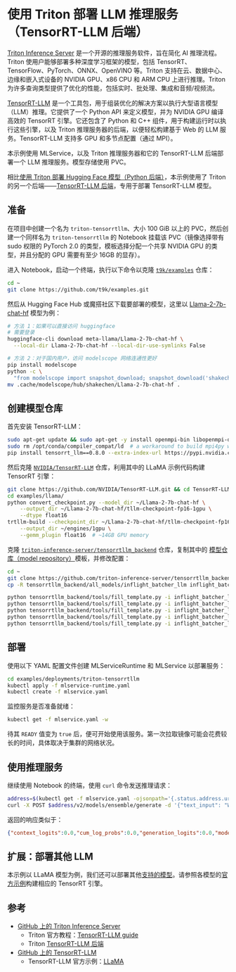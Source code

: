 # 使用 Triton 部署 LLM 推理服务（TensorRT-LLM 后端）

<a target="_blank" rel="noopener noreferrer" href="https://github.com/triton-inference-server/server">Triton Inference Server</a> 是一个开源的推理服务软件，旨在简化 AI 推理流程。Triton 使用户能够部署多种深度学习框架的模型，包括 TensorRT、TensorFlow、PyTorch、ONNX、OpenVINO 等。Triton 支持在云、数据中心、边缘和嵌入式设备的 NVIDIA GPU、x86 CPU 和 ARM CPU 上进行推理。Triton 为许多查询类型提供了优化的性能，包括实时、批处理、集成和音频/视频流。

<a target="_blank" rel="noopener noreferrer" href="https://github.com/NVIDIA/TensorRT-LLM">TensorRT-LLM</a> 是一个工具包，用于组装优化的解决方案以执行大型语言模型（LLM）推理。它提供了一个 Python API 来定义模型，并为 NVIDIA GPU 编译高效的 TensorRT 引擎。它还包含了 Python 和 C++ 组件，用于构建运行时以执行这些引擎，以及 Triton 推理服务器的后端，以便轻松构建基于 Web 的 LLM 服务。TensorRT-LLM 支持多 GPU 和多节点配置（通过 MPI）。

本示例使用 MLService，以及 Triton 推理服务器和它的 TensorRT-LLM 后端部署一个 LLM 推理服务。模型存储使用 PVC。

相比[使用 Triton 部署 Hugging Face 模型（Python 后端）](./deploy-hf-model-using-triton-python.md)，本示例使用了 Triton 的另一个后端——<a target="_blank" rel="noopener noreferrer" href="https://github.com/triton-inference-server/tensorrtllm_backend">TensorRT-LLM 后端</a>，专用于部署 TensorRT-LLM 模型。

## 准备

在项目中创建一个名为 `triton-tensorrtllm`、大小 100 GiB 以上的 PVC，然后创建一个同样名为 `triton-tensorrtllm` 的 Notebook 挂载该 PVC（镜像选择带有 sudo 权限的 PyTorch 2.0 的类型，模板选择分配一个共享 NVIDIA GPU 的类型，并且分配的 GPU 需要有至少 16GB 的显存）。

进入 Notebook，启动一个终端，执行以下命令以克隆 <a target="_blank" rel="noopener noreferrer" href="https://github.com/t9k/examples">`t9k/examples`</a> 仓库：

```bash
cd ~
git clone https://github.com/t9k/examples.git
```

然后从 Hugging Face Hub 或魔搭社区下载要部署的模型，这里以 <a target="_blank" rel="noopener noreferrer" href="https://huggingface.co/meta-llama/Llama-2-7b-chat-hf">Llama-2-7b-chat-hf</a> 模型为例：

```bash
# 方法 1：如果可以直接访问 huggingface
# 需要登录
huggingface-cli download meta-llama/Llama-2-7b-chat-hf \
  --local-dir Llama-2-7b-chat-hf --local-dir-use-symlinks False

# 方法 2：对于国内用户，访问 modelscope 网络连通性更好
pip install modelscope
python -c \
  "from modelscope import snapshot_download; snapshot_download('shakechen/Llama-2-7b-chat-hf')"
mv .cache/modelscope/hub/shakechen/Llama-2-7b-chat-hf .
```

## 创建模型仓库

首先安装 TensorRT-LLM：

```bash
sudo apt-get update && sudo apt-get -y install openmpi-bin libopenmpi-dev  # password: tensorstack
sudo rm /opt/conda/compiler_compat/ld  # a workaround to build mpi4py within a conda env using an external MPI
pip install tensorrt_llm==0.8.0 --extra-index-url https://pypi.nvidia.com
```

然后克隆 <a target="_blank" rel="noopener noreferrer" href="https://github.com/NVIDIA/TensorRT-LLM">`NVIDIA/TensorRT-LLM`</a> 仓库，利用其中的 LLaMA 示例代码构建 TensorRT 引擎：

```bash
git clone https://github.com/NVIDIA/TensorRT-LLM.git && cd TensorRT-LLM && git reset --hard 655524d
cd examples/llama/
python convert_checkpoint.py --model_dir ~/Llama-2-7b-chat-hf \
    --output_dir ~/Llama-2-7b-chat-hf/tllm-checkpoint-fp16-1gpu \
    --dtype float16
trtllm-build --checkpoint_dir ~/Llama-2-7b-chat-hf/tllm-checkpoint-fp16-1gpu \
    --output_dir ~/engines/1gpu \
    --gemm_plugin float16  # ~14GB GPU memory
```

克隆 <a target="_blank" rel="noopener noreferrer" href="https://github.com/triton-inference-server/tensorrtllm_backend">`triton-inference-server/tensorrtllm_backend`</a> 仓库，复制其中的 <a target="_blank" rel="noopener noreferrer" href="https://github.com/triton-inference-server/server/blob/main/docs/user_guide/model_repository.md">模型仓库（model repository）</a>模板，并修改配置：

```bash
cd ~
git clone https://github.com/triton-inference-server/tensorrtllm_backend.git && cd tensorrtllm_backend && git reset --hard da59830 && cd ~
cp -R tensorrtllm_backend/all_models/inflight_batcher_llm inflight_batcher_llm

python tensorrtllm_backend/tools/fill_template.py -i inflight_batcher_llm/preprocessing/config.pbtxt tokenizer_dir:Llama-2-7b-chat-hf/,triton_max_batch_size:64,preprocessing_instance_count:1
python tensorrtllm_backend/tools/fill_template.py -i inflight_batcher_llm/postprocessing/config.pbtxt tokenizer_dir:Llama-2-7b-chat-hf/,triton_max_batch_size:64,postprocessing_instance_count:1
python tensorrtllm_backend/tools/fill_template.py -i inflight_batcher_llm/tensorrt_llm_bls/config.pbtxt triton_max_batch_size:64,decoupled_mode:False,bls_instance_count:1,accumulate_tokens:False
python tensorrtllm_backend/tools/fill_template.py -i inflight_batcher_llm/ensemble/config.pbtxt triton_max_batch_size:64
python tensorrtllm_backend/tools/fill_template.py -i inflight_batcher_llm/tensorrt_llm/config.pbtxt triton_max_batch_size:64,decoupled_mode:False,max_beam_width:1,engine_dir:engines/1gpu,max_tokens_in_paged_kv_cache:2560,max_attention_window_size:2560,kv_cache_free_gpu_mem_fraction:0.5,exclude_input_in_output:True,enable_kv_cache_reuse:False,batching_strategy:inflight_batching,max_queue_delay_microseconds:600
```

## 部署

使用以下 YAML 配置文件创建 MLServiceRuntime 和 MLService 以部署服务：

```bash
cd examples/deployments/triton-tensorrtllm
kubectl apply -f mlservice-runtime.yaml
kubectl create -f mlservice.yaml
```

监控服务是否准备就绪：

```bash
kubectl get -f mlservice.yaml -w
```

待其 `READY` 值变为 `true` 后，便可开始使用该服务。第一次拉取镜像可能会花费较长的时间，具体取决于集群的网络状况。

## 使用推理服务

继续使用 Notebook 的终端，使用 `curl` 命令发送推理请求：

```bash
address=$(kubectl get -f mlservice.yaml -ojsonpath='{.status.address.url}' | sed 's#^https\?://##')
curl -X POST $address/v2/models/ensemble/generate -d '{"text_input": "What is machine learning?", "max_tokens": 100, "bad_words": "", "stop_words": "", "pad_id": 2, "end_id": 2}'
```

返回的响应类似于：

```json
{"context_logits":0.0,"cum_log_probs":0.0,"generation_logits":0.0,"model_name":"ensemble","model_version":"1","output_log_probs":[0.0,0.0,0.0,0.0,0.0,0.0,0.0,0.0,0.0,0.0,0.0,0.0,0.0,0.0,0.0,0.0,0.0,0.0,0.0,0.0,0.0,0.0,0.0,0.0,0.0,0.0,0.0,0.0,0.0,0.0,0.0,0.0,0.0,0.0,0.0,0.0,0.0,0.0,0.0,0.0,0.0,0.0,0.0,0.0,0.0,0.0,0.0,0.0,0.0,0.0,0.0,0.0,0.0,0.0,0.0,0.0,0.0,0.0,0.0,0.0,0.0,0.0,0.0,0.0,0.0,0.0,0.0,0.0,0.0,0.0,0.0,0.0,0.0,0.0,0.0,0.0,0.0,0.0,0.0,0.0,0.0,0.0,0.0,0.0,0.0,0.0,0.0,0.0,0.0,0.0,0.0,0.0,0.0,0.0,0.0,0.0,0.0,0.0,0.0,0.0],"sequence_end":false,"sequence_id":0,"sequence_start":false,"text_output":"\n\nMachine learning is a subfield of artificial intelligence (AI) that involves the use of algorithms and statistical models to enable machines to learn from data, make decisions, and improve their performance on a specific task over time.\n\nMachine learning algorithms are designed to recognize patterns in data and learn from it, without being explicitly programmed to do so. The algorithms can be trained on large datasets, and as they process more data, they can make better predictions or decisions.\n\nMachine"}
```

## 扩展：部署其他 LLM

本示例以 LLaMA 模型为例，我们还可以部署其他<a target="_blank" rel="noopener noreferrer" href="https://github.com/NVIDIA/TensorRT-LLM?tab=readme-ov-file#models">支持的模型</a>。请参照各模型的<a target="_blank" rel="noopener noreferrer" href="https://github.com/NVIDIA/TensorRT-LLM/tree/main/examples">官方示例</a>构建相应的 TensorRT 引擎。

## 参考

* <a target="_blank" rel="noopener noreferrer" href="https://github.com/triton-inference-server/server">GitHub 上的 Triton Inference Server</a>
    * Triton 官方教程：<a target="_blank" rel="noopener noreferrer" href="https://github.com/triton-inference-server/tutorials/blob/main/Popular_Models_Guide/Llama2/trtllm_guide.md">TensorRT-LLM guide</a>
    * Triton <a target="_blank" rel="noopener noreferrer" href="https://github.com/triton-inference-server/tensorrtllm_backend">TensorRT-LLM 后端</a>
* <a target="_blank" rel="noopener noreferrer" href="https://github.com/NVIDIA/TensorRT-LLM">GitHub 上的 TensorRT-LLM</a>
    * TensorRT-LLM 官方示例：<a target="_blank" rel="noopener noreferrer" href="https://github.com/NVIDIA/TensorRT-LLM/tree/main/examples/llama">LLaMA</a>
